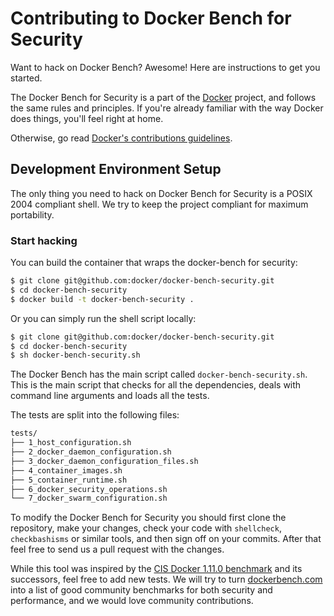 # Contributing to Docker Bench for Security

Want to hack on Docker Bench? Awesome! Here are instructions to get you
started.

The Docker Bench for Security is a part of the [Docker](https://www.docker.com)
project, and follows the same rules and principles. If you're already familiar
with the way Docker does things, you'll feel right at home.

Otherwise, go read
[Docker's contributions guidelines](https://github.com/docker/docker/blob/master/CONTRIBUTING.md).

## Development Environment Setup

The only thing you need to hack on Docker Bench for Security is a POSIX 2004
compliant shell. We try to keep the project compliant for maximum portability.

### Start hacking

You can build the container that wraps the docker-bench for security:

```sh
$ git clone git@github.com:docker/docker-bench-security.git
$ cd docker-bench-security
$ docker build -t docker-bench-security .
```

Or you can simply run the shell script locally:

```sh
$ git clone git@github.com:docker/docker-bench-security.git
$ cd docker-bench-security
$ sh docker-bench-security.sh
```

The Docker Bench has the main script called `docker-bench-security.sh`.
This is the main script that checks for all the dependencies, deals with
command line arguments and loads all the tests.

The tests are split into the following files:

```sh
tests/
├── 1_host_configuration.sh
├── 2_docker_daemon_configuration.sh
├── 3_docker_daemon_configuration_files.sh
├── 4_container_images.sh
├── 5_container_runtime.sh
├── 6_docker_security_operations.sh
└── 7_docker_swarm_configuration.sh
```

To modify the Docker Bench for Security you should first clone the repository,
make your changes, check your code with `shellcheck`, `checkbashisms` or similar
tools, and then sign off on your commits. After that feel free to send us a
pull request with the changes.

While this tool was inspired by the [CIS Docker 1.11.0 benchmark](https://benchmarks.cisecurity.org/downloads/show-single/index.cfm?file=docker16.110)
and its successors, feel free to add new tests. We will try to turn
[dockerbench.com](https://dockerbench.com) into a list of good community
benchmarks for both security and performance, and we would love community
contributions.
